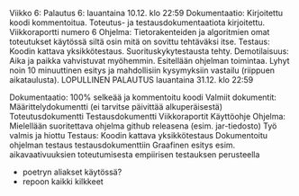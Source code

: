 Viikko 6:
Palautus 6: lauantaina 10.12. klo 22:59
Dokumentaatio: Kirjoitettu koodi kommentoitua. Toteutus- ja testausdokumentaatiota kirjoitettu.
Viikkoraportti numero 6
Ohjelma: Tietorakenteiden ja algoritmien omat toteutukset käytössä siltä osin mitä on sovittu tehtäväksi itse.
Testaus: Koodin kattava yksikkötestaus. Suorituskykytestausta tehty.
Demotilaisuus:
Aika ja paikka vahvistuvat myöhemmin.
Esitellään ohjelman toimintaa.
Lyhyt noin 10 minuuttinen esitys ja mahdollisiin kysymyksiin vastailu (riippuen aikataulusta).
LOPULLINEN PALAUTUS
lauantaina 31.12. klo 22:59

Dokumentaatio:
100% selkeää ja kommentoitu koodi
Valmiit dokumentit:
Määrittelydokumentti (ei tarvitse päivittää alkuperäisestä)
Toteutusdokumentti
Testausdokumentti
Viikkoraportit
Käyttöohje
Ohjelma:
Mielellään suoritettava ohjelma github releasena (esim. jar-tiedosto)
Työ valmis ja hiottu
Testaus:
Koodin kattava yksikkötestaus
Dokumentoitu ohjelman testaus testausdokumenttiin
Graafinen esitys esim. aikavaativuuksien toteutumisesta empiirisen testauksen perusteella

- poetryn aliakset käytössä?
- repoon kaikki kilkkeet